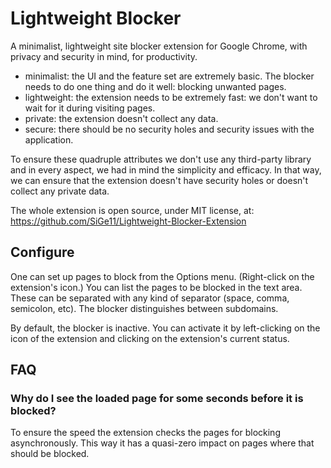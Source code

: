 # Lightweight Blocker

A minimalist, lightweight site blocker extension for Google Chrome, with privacy and security in mind, for productivity.

- minimalist: the UI and the feature set are extremely basic. The blocker needs to do one thing and do it well: blocking unwanted pages.
- lightweight: the extension needs to be extremely fast: we don't want to wait for it during visiting pages.
- private: the extension doesn't collect any data.
- secure: there should be no security holes and security issues with the application.

To ensure these quadruple attributes we don't use any third-party library and in every aspect, we had in mind the
simplicity and efficacy. In that way, we can ensure that the extension doesn't have security holes or doesn't collect any
private data.

The whole extension is open source, under MIT license, at: https://github.com/SiGe11/Lightweight-Blocker-Extension

## Configure
One can set up pages to block from the Options menu. (Right-click on the extension's icon.)
You can list the pages to be blocked in the text area. These can be separated with any kind of separator (space, comma,
semicolon, etc). The blocker distinguishes between subdomains.

By default, the blocker is inactive. You can activate it by left-clicking on the icon of the extension and clicking on the
extension's current status.

## FAQ
### Why do I see the loaded page for some seconds before it is blocked?
To ensure the speed the extension checks the pages for blocking asynchronously. This way it has a quasi-zero impact on pages where
that should be blocked.
